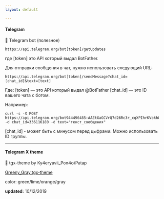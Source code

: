 ```yaml
---
layout: default

---
```


<h4>Telegram</h4>
🤖 Telegram bot (полезное)

```
https://api.telegram.org/bot[token]/getUpdates 
```
где [token] это API который выдал BotFather.

Для отправки сообщения в чат, нужно использовать следующий URL:
```
https://api.telegram.org/bot[token]/sendMessage?chat_id=[chat_id]&text=[text]
```
Где:
[token] — это API который выдал @BotFather
[chat_id] — это ID вашего чата с ботом.

Например:
```
curl -s -X POST https://api.telegram.org/bot944496485:AAEtGaGCVrQ7d26Rc3r_cqXPIhrKVokh8e4/sendMessage 
-d chat_id=336116180 -d text="текст_сообщения"
````
[chat_id] - может быть с минусом перед цыфрами. Можно использовать ID группы.

<hr>

<h4>Telegram X theme</h4>

🎨 tgx-theme by Ky4eryavii_Pon4o/Patap


[Greeny_Gray.tgx-theme](https://github.com/Ky4eryavii-Pon4o/Telegram-tweaks/blob/master/Greeny_Gray.tgx-theme)

color: green/lime/orange/gray

**updated:** 10/12/2019




